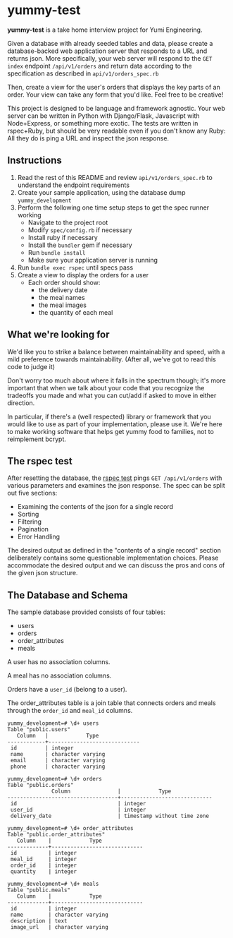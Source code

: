yummy-test
=============

**yummy-test** is a take home interview project for Yumi Engineering.

Given a database with already seeded tables and data, please create a database-backed web application server that responds to a URL and returns json. More specifically, your web server will respond to the `GET index` endpoint `/api/v1/orders` and return data according to the specification as described in `api/v1/orders_spec.rb`

Then, create a view for the user's orders that displays the key parts of an order. Your view can take any form that you'd like. Feel free to be creative!

This project is designed to be language and framework agnostic. Your web server can be written in Python with Django/Flask, Javascript with Node+Express, or something more exotic. The tests are written in rspec+Ruby, but should be very readable even if you don't know any Ruby: All they do is ping a URL and inspect the json response.

Instructions
------------

1. Read the rest of this README and review `api/v1/orders_spec.rb` to understand the endpoint requirements
2. Create your sample application, using the database dump `yummy_development`
3. Perform the following one time setup steps to get the spec runner working
    - Navigate to the project root
    - Modify `spec/config.rb` if necessary
    - Install ruby if necessary
    - Install the `bundler` gem if necessary
    - Run `bundle install`
    - Make sure your application server is running
4. Run `bundle exec rspec` until specs pass
5. Create a view to display the orders for a user
    - Each order should show:
      - the delivery date
      - the meal names
      - the meal images
      - the quantity of each meal

What we're looking for
----------------------

We'd like you to strike a balance between maintainability and speed, with a mild preference towards maintainability. (After all, we've got to read this code to judge it)

Don't worry too much about where it falls in the spectrum though; it's more important that when we talk about your code that you recognize the tradeoffs you made and what you can cut/add if asked to move in either direction.

In particular, if there's a (well respected) library or framework that you would like to use as part of your implementation, please use it. We're here to make working software that helps get yummy food to families, not to reimplement bcrypt.

The rspec test
--------------

After resetting the database, the [rspec test](https://github.com/helloyumi/yummy-test/blob/master/spec/api/v1/orders_spec.rb) pings `GET /api/v1/orders` with various parameters and examines the json response. The spec can be split out five sections:
- Examining the contents of the json for a single record
- Sorting
- Filtering
- Pagination
- Error Handling

The desired output as defined in the "contents of a single record" section deliberately contains some questionable implementation choices. Please accommodate the desired output and we can discuss the pros and cons of the given json structure.

The Database and Schema
-----------------------

The sample database provided consists of four tables:
- users
- orders
- order_attributes
- meals

A user has no association columns.

A meal has no association columns.

Orders have a `user_id` (belong to a user).

The order_attributes table is a join table that connects orders and meals through the ```order_id``` and ```meal_id``` columns.

```
yummy_development=# \d+ users
Table "public.users"
   Column   |            Type
------------+-----------------------------
 id         | integer
 name       | character varying
 email      | character varying
 phone      | character varying

yummy_development=# \d+ orders
Table "public.orders"
              Column               |            Type
-----------------------------------+-----------------------------
 id                                | integer
 user_id                           | integer
 delivery_date                     | timestamp without time zone

yummy_development=# \d+ order_attributes
Table "public.order_attributes"
   Column    |            Type
-------------+-----------------------------
 id          | integer
 meal_id     | integer
 order_id    | integer
 quantity    | integer

yummy_development=# \d+ meals
Table "public.meals"
   Column    |            Type
-------------+-----------------------------
 id          | integer
 name        | character varying
 description | text
 image_url   | character varying
```
